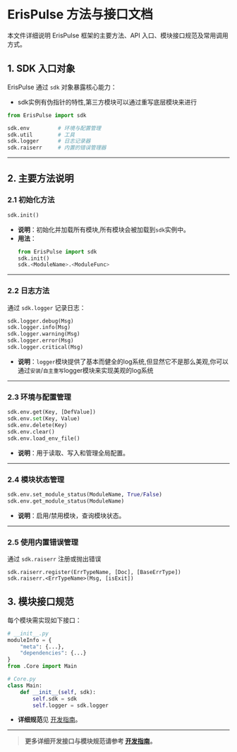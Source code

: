 # ErisPulse 方法与接口文档

本文件详细说明 ErisPulse 框架的主要方法、API 入口、模块接口规范及常用调用方式。

## 1. SDK 入口对象

ErisPulse 通过 `sdk` 对象暴露核心能力：
- sdk实例有伪指针的特性,第三方模块可以通过重写底层模块来进行

```python
from ErisPulse import sdk

sdk.env         # 环境与配置管理
sdk.util        # 工具
sdk.logger      # 日志记录器
sdk.raiserr     # 内置的错误管理器
```

---

## 2. 主要方法说明

### 2.1 初始化方法

```python
sdk.init()
```
- **说明**：初始化并加载所有模块,所有模块会被加载到`sdk`实例中。
- **用法**：
    ```python
    from ErisPulse import sdk
    sdk.init()
    sdk.<ModuleName>.<ModuleFunc>
    ```

---

### 2.2 日志方法

通过 `sdk.logger` 记录日志：

```python
sdk.logger.debug(Msg)
sdk.logger.info(Msg)
sdk.logger.warning(Msg)
sdk.logger.error(Msg)
sdk.logger.critical(Msg)
```
- **说明**：`logger`模块提供了基本而健全的log系统,但显然它不是那么美观,你可以通过`安装`/`自主重写`logger模块来实现美观的log系统

---

### 2.3 环境与配置管理

```python
sdk.env.get(Key, [DefValue])
sdk.env.set(Key, Value)
sdk.env.delete(Key)
sdk.env.clear()
sdk.env.load_env_file()
```
- **说明**：用于读取、写入和管理全局配置。

---

### 2.4 模块状态管理

```python
sdk.env.set_module_status(ModuleName, True/False)
sdk.env.get_module_status(ModuleName)
```
- **说明**：启用/禁用模块，查询模块状态。

---

### 2.5 使用内置错误管理

通过 `sdk.raiserr` 注册或抛出错误
```pyhton
sdk.raiserr.register(ErrTypeName, [Doc], [BaseErrType])
sdk.raiserr.<ErrTypeName>(Msg, [isExit])

```

## 3. 模块接口规范

每个模块需实现如下接口：

```python
# __init__.py
moduleInfo = {
    "meta": {...},
    "dependencies": {...}
}
from .Core import Main

# Core.py
class Main:
    def __init__(self, sdk):
        self.sdk = sdk
        self.logger = sdk.logger
```
- **详细规范**见 [开发指南](DEVELOPMENT.md#2-模块接口规范)。

---

> **更多详细开发接口与模块规范请参考 [开发指南](DEVELOPMENT.md)。**